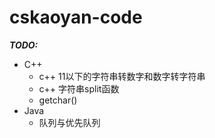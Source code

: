 # cskaoyan-code



***TODO:***

- C++
  - c++ 11以下的字符串转数字和数字转字符串
  - c++ 字符串split函数
  - getchar()
- Java
  - 队列与优先队列

